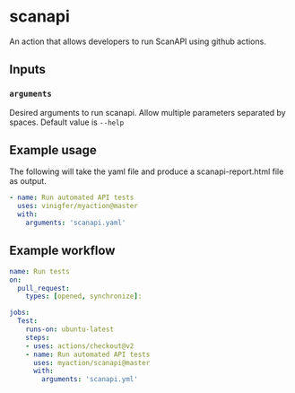 # scanapi
An action that allows developers to run ScanAPI using github actions.

## Inputs

### `arguments`

Desired arguments to run scanapi. Allow multiple parameters separated by spaces. Default value is `--help`

## Example usage

The following will take the yaml file and produce a scanapi-report.html file as output.

```yaml
- name: Run automated API tests
  uses: vinigfer/myaction@master
  with:
    arguments: 'scanapi.yaml'
```

## Example workflow

```yaml
name: Run tests
on:
  pull_request:
    types: [opened, synchronize]:

jobs:
  Test:
    runs-on: ubuntu-latest
    steps:
    - uses: actions/checkout@v2
    - name: Run automated API tests
      uses: myaction/scanapi@master
      with:
        arguments: 'scanapi.yml' 
```

